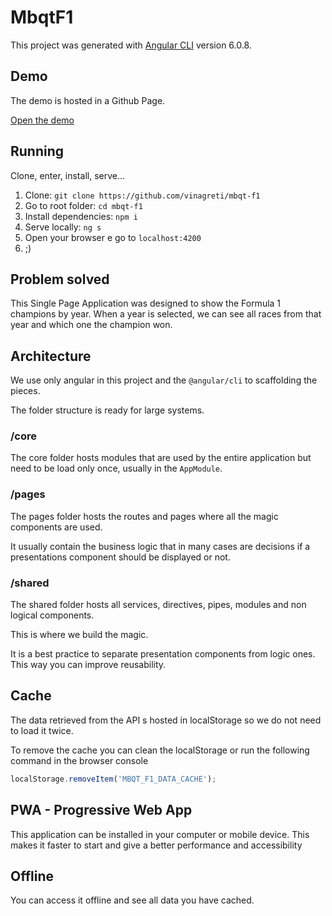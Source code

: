 # MbqtF1

This project was generated with [Angular CLI](https://github.com/angular/angular-cli) version 6.0.8.

## Demo

The demo is hosted in a Github Page. 

[Open the demo](https://vinagreti.github.io/mbqt-f1/)

## Running

Clone, enter, install, serve...

1. Clone: `git clone https://github.com/vinagreti/mbqt-f1`
2. Go to root folder: `cd mbqt-f1`
3. Install dependencies: `npm i`
4. Serve locally: `ng s`
5. Open your browser e go to `localhost:4200`
6. ;)

## Problem solved

This Single Page Application was designed to show the Formula 1 champions by year.
When a year is selected, we can see all races from that year and which one the champion won.

## Architecture

We use only angular in this project and the `@angular/cli` to scaffolding the pieces.

The folder structure is ready for large systems.

### /core

The core folder hosts modules that are used by the entire application but need to be load only once, usually in the `AppModule`.

### /pages

The pages folder hosts the routes and pages where all the magic components are used.

It usually contain the business logic that in many cases are decisions if a presentations component should be displayed or not.

### /shared

The shared folder hosts all services, directives, pipes, modules and non logical components.

This is where we build the magic.

It is a best practice to separate presentation components from logic ones. This way you can improve reusability.

## Cache

The data retrieved from the API s hosted in localStorage so we do not need to load it twice.

To remove the cache you can clean the localStorage or run the following command in the browser console

```javascript
localStorage.removeItem('MBQT_F1_DATA_CACHE');
```

## PWA - Progressive Web App

This application can be installed in your computer or mobile device. This makes it faster to start and give a better performance and accessibility

## Offline

You can access it offline and see all data you have cached.